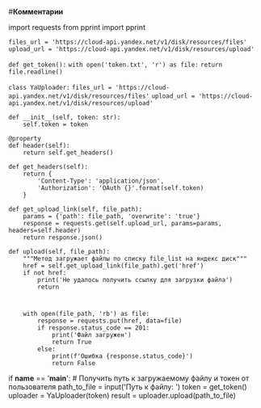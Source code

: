 #**Комментарии**


import requests
from pprint import pprint


`files_url = 'https://cloud-api.yandex.net/v1/disk/resources/files'`
`upload_url = 'https://cloud-api.yandex.net/v1/disk/resources/upload'`

`def get_token():`
    `with open('token.txt', 'r') as file:`
        `return file.readline()`


`class YaUploader:`
    `files_url = 'https://cloud-api.yandex.net/v1/disk/resources/files'`
    `upload_url = 'https://cloud-api.yandex.net/v1/disk/resources/upload'`

    def __init__(self, token: str):
        self.token = token

    @property
    def header(self):
        return self.get_headers()

    def get_headers(self):
        return {
            'Content-Type': 'application/json',
            'Authorization': 'OAuth {}'.format(self.token)
        }

    def get_upload_link(self, file_path):
        params = {'path': file_path, 'overwrite': 'true'}
        response = requests.get(self.upload_url, params=params, headers=self.header)
        return response.json()

    def upload(self, file_path):
        """Метод загружает файлы по списку file_list на яндекс диск"""
        href = self.get_upload_link(file_path).get('href')
        if not href:
            print('Не удалось получить ссылку для загрузки файла')
            return
#
        with open(file_path, 'rb') as file:
            response = requests.put(href, data=file)
            if response.status_code == 201:
                print('Файл загружен')
                return True
            else:
                print(f'Ошибка {response.status_code}')
                return False

if __name__ == '__main__':
    # Получить путь к загружаемому файлу и токен от пользователя
    path_to_file = input('Путь к файлу: ')
    token = get_token()
    uploader = YaUploader(token)
    result = uploader.upload(path_to_file)
